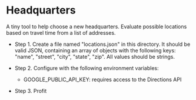 Headquarters
============

A tiny tool to help choose a new headquarters. Evaluate possible
locations based on travel time from a list of addresses.

  * Step 1. Create a file named "locations.json" in this directory. It
should be valid JSON, containing an array of objects with the
following keys: "name", "street", "city", "state", "zip". All values
should be strings.

  * Step 2. Configure with the following environment variables:

    - GOOGLE_PUBLIC_API_KEY: requires access to the Directions API

  * Step 3. Profit

